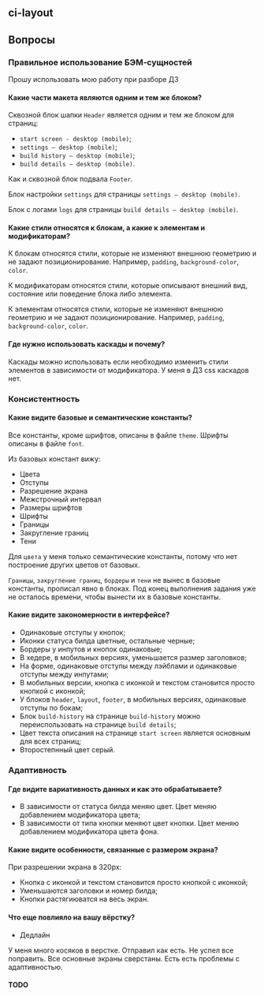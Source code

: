 ## ci-layout

## Вопросы

### Правильное использование БЭМ-сущностей

Прошу использовать мою работу при разборе ДЗ 

#### Какие части макета являются одним и тем же блоком? ####

Сквозной блок шапки `Header` является одним и тем же блоком для страниц: 
 * `start screen - desktop (mobile)`;
 * `settings — desktop (mobile)`;
 * `build history — desktop (mobile)`;
 * `build details — desktop (mobile)`.

Как и сквозной блок подвала `Footer`.

Блок настройки `settings` для страницы  `settings — desktop (mobile)`.

Блок с логами `logs` для страницы `build details — desktop (mobile)`.

#### Какие стили относятся к блокам, а какие к элементам и модификаторам? ####

К блокам относятся стили, которые не изменяют внешнюю геометрию и не задают
позиционирование. Например, `padding`, `background-color`, `color`.

К модификаторам относятся стили, которые описывают внешний вид,
состояние или поведение блока либо элемента.

К элементам относятся стили, которые не изменяют внешнюю геометрию и не задают
позиционирование. Например, `padding`, `background-color`, `color`.

#### Где нужно использовать каскады и почему?

Каскады можно использовать если необходимо изменить стили элементов
в зависимости от модификатора. У меня в ДЗ css каскадов нет.

### Консистентность
#### Какие видите базовые и семантические константы?
Все константы, кроме шрифтов, описаны в файле `theme`.
Шрифты описаны в файле `font`.

Из базовых констант вижу:
 - Цвета 
 - Отступы
 - Разрешение экрана
 - Межстрочный интервал
 - Размеры шрифтов
 - Шрифты
 - Границы 
 - Закругление границ
 - Тени
 
 Для `цвета` у меня только семантические константы, потому что нет построение других цветов
 от базовых.
 
`Границы`, `закругление границ`, `бордеры` и `тени` не вынес в базовые константы,
прописал явно в блоках. Под конец выполнения задания уже не осталось
времени, чтобы вынести их в базовые константы.

#### Какие видите закономерности в интерфейсе?

 - Одинаковые отступы у кнопок;
 - Иконки статуса билда цветные, остальные черные;
 - Бордеры у инпутов и кнопок одинаковые;
 - В хедере, в мобильных версиях, уменьшается размер заголовков;
 - На форме, одинаковые отступы между лэйблами и одинаковые отступы между инпутами;
 - В мобильных версии, кнопка с иконкой и текстом становится просто кнопкой с иконкой;
 - У блоков `header`, `layout`, `footer`, в мобильных версиях, одинаковые отступы по бокам;
 - Блок `build-history` на странице `build-history` можно переиспользовать
 на странице `build details`;
 - Цвет текста описания на странице `start screen` является основным для всех страниц;
 - Второстепнный цвет серый.

### Адаптивность
#### Где видите вариативность данных и как это обрабатываете?

 - В зависимости от статуса билда меняю цвет. Цвет меняю добавлением модификатора
 цвета;
 - В зависимости от типа кнопки меняют цвет кнопки. Цвет меняю добавлением модификатора
 цвета фона.

#### Какие видите особенности, связанные с размером экрана?

При разрешении экрана в 320px: 

- Кнопка с иконкой и текстом становится просто кнопкой с иконкой;
- Уменьшаются заголовки и номер билда;
- Кнопки растягиюватся на весь экран.

#### Что еще повлияло на вашу вёрстку?

- Дедлайн

У меня много косяков в верстке. Отправил как есть. Не успел все поправить.
Все основные экраны сверстаны. Есть есть проблемы с адаптивностью.

#### TODO   
